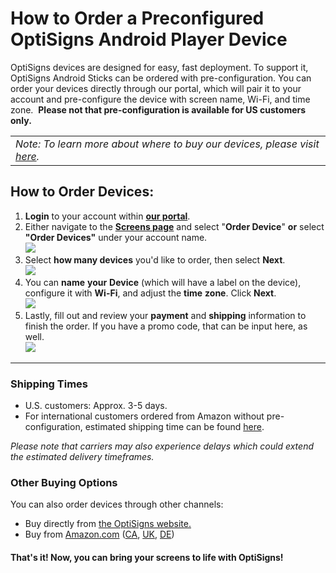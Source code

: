 # How to Order a Preconfigured OptiSigns Android Player Device

OptiSigns devices are designed for easy, fast deployment. To support it, OptiSigns Android Sticks can be ordered with pre-configuration. You can order your devices directly through our portal, which will pair it to your account and pre-configure the device with screen name, Wi-Fi, and time zone.  **Please not that pre-configuration is available for US customers only.**

|  |
| --- |
| *Note: To learn more about where to buy our devices, please visit [here](https://support.optisigns.com/hc/en-us/articles/32129032857875).* |

## How to Order Devices:

1. **Login** to your account within **[our portal](https://app.optisigns.com/app/screenManagement)**.
2. Either navigate to the **[Screens page](https://app.optisigns.com/app/screenManagement)** and select "**Order Device**" **or** select **"Order Devices"** under your account name.  
   ![](https://support.optisigns.com/hc/article_attachments/31961196837779)
3. Select **how many devices** you'd like to order, then select **Next**.  
   ![](https://support.optisigns.com/hc/article_attachments/31961207957267)
4. You can **name** **your** **Device** (which will have a label on the device), configure it with **Wi-Fi**, and adjust the **time** **zone**. Click **Next**.  
   ![](https://support.optisigns.com/hc/article_attachments/31961196865683)
5. Lastly, fill out and review your **payment** and **shipping** information to finish the order. If you have a promo code, that can be input here, as well.  
   ![](https://support.optisigns.com/hc/article_attachments/38621739024403)

---

### Shipping Times

* U.S. customers: Approx. 3-5 days.
* For international customers ordered from Amazon without pre-configuration, estimated shipping time can be found [here](https://support.optisigns.com/hc/en-us/articles/32129032857875).

*Please note that carriers may also experience delays which could extend the estimated delivery timeframes.*

### Other Buying Options

You can also order devices through other channels:

* Buy directly from [the OptiSigns website.](https://shop.optisigns.com/products/optisigns-android-stick-player-2)
* Buy from [Amazon.com](https://links.optisigns.com/optistick-amazon-us) ([CA](https://links.optisigns.com/optistick-amazon-ca), [UK](https://links.optisigns.com/optistick-amazon-uk), [DE](https://links.optisigns.com/optistick-amazon-de))

#### That's it! Now, you can bring your screens to life with OptiSigns!